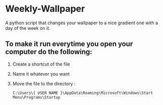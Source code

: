 # Weekly-Wallpaper
A python script that changes your wallpaper to a nice gradient one with a day of the week on it.

## To make it run everytime you open your computer do the following:
 
1. Create a shortcut of the file

2. Name it whatever you want

3. Move the file to the directory :  
    
    `C:\Users\{ USER NAME }\AppData\Roaming\Microsoft\Windows\Start Menu\Programs\Startup`